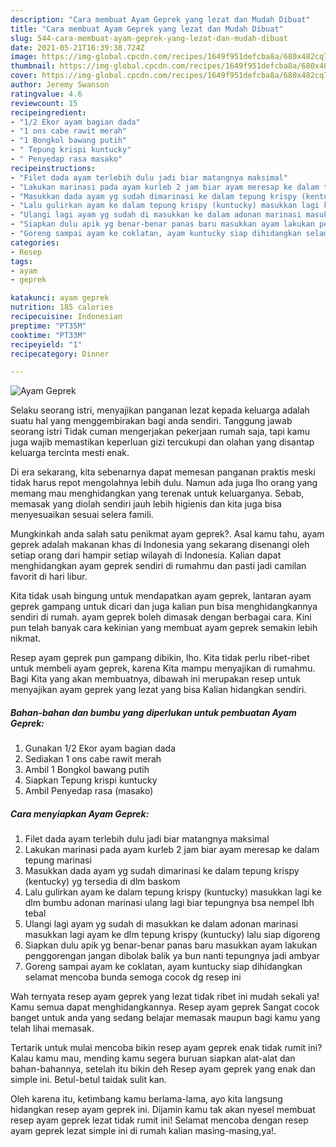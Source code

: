 ```yaml
---
description: "Cara membuat Ayam Geprek yang lezat dan Mudah Dibuat"
title: "Cara membuat Ayam Geprek yang lezat dan Mudah Dibuat"
slug: 544-cara-membuat-ayam-geprek-yang-lezat-dan-mudah-dibuat
date: 2021-05-21T16:39:38.724Z
image: https://img-global.cpcdn.com/recipes/1649f951defcba8a/680x482cq70/ayam-geprek-foto-resep-utama.jpg
thumbnail: https://img-global.cpcdn.com/recipes/1649f951defcba8a/680x482cq70/ayam-geprek-foto-resep-utama.jpg
cover: https://img-global.cpcdn.com/recipes/1649f951defcba8a/680x482cq70/ayam-geprek-foto-resep-utama.jpg
author: Jeremy Swanson
ratingvalue: 4.6
reviewcount: 15
recipeingredient:
- "1/2 Ekor ayam bagian dada"
- "1 ons cabe rawit merah"
- "1 Bongkol bawang putih"
- " Tepung krispi kuntucky"
- " Penyedap rasa masako"
recipeinstructions:
- "Filet dada ayam terlebih dulu jadi biar matangnya maksimal"
- "Lakukan marinasi pada ayam kurleb 2 jam biar ayam meresap ke dalam tepung marinasi"
- "Masukkan dada ayam yg sudah dimarinasi ke dalam tepung krispy (kentucky) yg tersedia di dlm baskom"
- "Lalu gulirkan ayam ke dalam tepung krispy (kuntucky) masukkan lagi ke dlm bumbu adonan marinasi ulang lagi biar tepungnya bsa nempel lbh tebal"
- "Ulangi lagi ayam yg sudah di masukkan ke dalam adonan marinasi masukkan lagi ayam ke dlm tepung krispy (kuntucky) lalu siap digoreng"
- "Siapkan dulu apik yg benar-benar panas baru masukkan ayam lakukan penggorengan jangan dibolak balik ya bun nanti tepungnya jadi ambyar"
- "Goreng sampai ayam ke coklatan, ayam kuntucky siap dihidangkan selamat mencoba bunda semoga cocok dg resep ini"
categories:
- Resep
tags:
- ayam
- geprek

katakunci: ayam geprek 
nutrition: 185 calories
recipecuisine: Indonesian
preptime: "PT35M"
cooktime: "PT33M"
recipeyield: "1"
recipecategory: Dinner

---
```



![Ayam Geprek](https://img-global.cpcdn.com/recipes/1649f951defcba8a/680x482cq70/ayam-geprek-foto-resep-utama.jpg)

Selaku seorang istri, menyajikan panganan lezat kepada keluarga adalah suatu hal yang menggembirakan bagi anda sendiri. Tanggung jawab seorang istri Tidak cuman mengerjakan pekerjaan rumah saja, tapi kamu juga wajib memastikan keperluan gizi tercukupi dan olahan yang disantap keluarga tercinta mesti enak.

Di era  sekarang, kita sebenarnya dapat memesan panganan praktis meski tidak harus repot mengolahnya lebih dulu. Namun ada juga lho orang yang memang mau menghidangkan yang terenak untuk keluarganya. Sebab, memasak yang diolah sendiri jauh lebih higienis dan kita juga bisa menyesuaikan sesuai selera famili. 



Mungkinkah anda salah satu penikmat ayam geprek?. Asal kamu tahu, ayam geprek adalah makanan khas di Indonesia yang sekarang disenangi oleh setiap orang dari hampir setiap wilayah di Indonesia. Kalian dapat menghidangkan ayam geprek sendiri di rumahmu dan pasti jadi camilan favorit di hari libur.

Kita tidak usah bingung untuk mendapatkan ayam geprek, lantaran ayam geprek gampang untuk dicari dan juga kalian pun bisa menghidangkannya sendiri di rumah. ayam geprek boleh dimasak dengan berbagai cara. Kini pun telah banyak cara kekinian yang membuat ayam geprek semakin lebih nikmat.

Resep ayam geprek pun gampang dibikin, lho. Kita tidak perlu ribet-ribet untuk membeli ayam geprek, karena Kita mampu menyajikan di rumahmu. Bagi Kita yang akan membuatnya, dibawah ini merupakan resep untuk menyajikan ayam geprek yang lezat yang bisa Kalian hidangkan sendiri.

<!--inarticleads1-->

##### Bahan-bahan dan bumbu yang diperlukan untuk pembuatan Ayam Geprek:

1. Gunakan 1/2 Ekor ayam bagian dada
1. Sediakan 1 ons cabe rawit merah
1. Ambil 1 Bongkol bawang putih
1. Siapkan  Tepung krispi kuntucky
1. Ambil  Penyedap rasa (masako)




<!--inarticleads2-->

##### Cara menyiapkan Ayam Geprek:

1. Filet dada ayam terlebih dulu jadi biar matangnya maksimal
1. Lakukan marinasi pada ayam kurleb 2 jam biar ayam meresap ke dalam tepung marinasi
1. Masukkan dada ayam yg sudah dimarinasi ke dalam tepung krispy (kentucky) yg tersedia di dlm baskom
1. Lalu gulirkan ayam ke dalam tepung krispy (kuntucky) masukkan lagi ke dlm bumbu adonan marinasi ulang lagi biar tepungnya bsa nempel lbh tebal
1. Ulangi lagi ayam yg sudah di masukkan ke dalam adonan marinasi masukkan lagi ayam ke dlm tepung krispy (kuntucky) lalu siap digoreng
1. Siapkan dulu apik yg benar-benar panas baru masukkan ayam lakukan penggorengan jangan dibolak balik ya bun nanti tepungnya jadi ambyar
1. Goreng sampai ayam ke coklatan, ayam kuntucky siap dihidangkan selamat mencoba bunda semoga cocok dg resep ini




Wah ternyata resep ayam geprek yang lezat tidak ribet ini mudah sekali ya! Kamu semua dapat menghidangkannya. Resep ayam geprek Sangat cocok banget untuk anda yang sedang belajar memasak maupun bagi kamu yang telah lihai memasak.

Tertarik untuk mulai mencoba bikin resep ayam geprek enak tidak rumit ini? Kalau kamu mau, mending kamu segera buruan siapkan alat-alat dan bahan-bahannya, setelah itu bikin deh Resep ayam geprek yang enak dan simple ini. Betul-betul taidak sulit kan. 

Oleh karena itu, ketimbang kamu berlama-lama, ayo kita langsung hidangkan resep ayam geprek ini. Dijamin kamu tak akan nyesel membuat resep ayam geprek lezat tidak rumit ini! Selamat mencoba dengan resep ayam geprek lezat simple ini di rumah kalian masing-masing,ya!.

